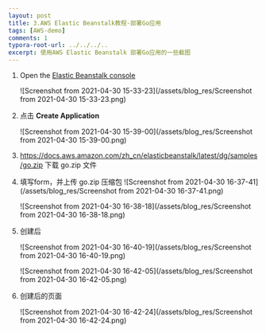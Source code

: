 ```yaml
---
layout: post
title: 3.AWS Elastic Beanstalk教程-部署Go应用
tags: [AWS-demo]
comments: 1
typora-root-url: ../../../..
excerpt: 使用AWS Elastic Beanstalk 部署Go应用的一些截图
---
```


1. Open the [Elastic Beanstalk console](https://console.aws.amazon.com/elasticbeanstalk)

   ![Screenshot from 2021-04-30 15-33-23](/assets/blog_res/Screenshot from 2021-04-30 15-33-23.png)

2. 点击 **Create Application**

   ![Screenshot from 2021-04-30 15-39-00](/assets/blog_res/Screenshot from 2021-04-30 15-39-00.png)

3. https://docs.aws.amazon.com/zh_cn/elasticbeanstalk/latest/dg/samples/go.zip  下载 go.zip 文件

4. 填写form，并上传 go.zip 压缩包
   ![Screenshot from 2021-04-30 16-37-41](/assets/blog_res/Screenshot from 2021-04-30 16-37-41.png)

   ![Screenshot from 2021-04-30 16-38-18](/assets/blog_res/Screenshot from 2021-04-30 16-38-18.png)

5. 创建后

   ![Screenshot from 2021-04-30 16-40-19](/assets/blog_res/Screenshot from 2021-04-30 16-40-19.png)

   ![Screenshot from 2021-04-30 16-42-05](/assets/blog_res/Screenshot from 2021-04-30 16-42-05.png)

6. 创建后的页面

   ![Screenshot from 2021-04-30 16-42-24](/assets/blog_res/Screenshot from 2021-04-30 16-42-24.png)



